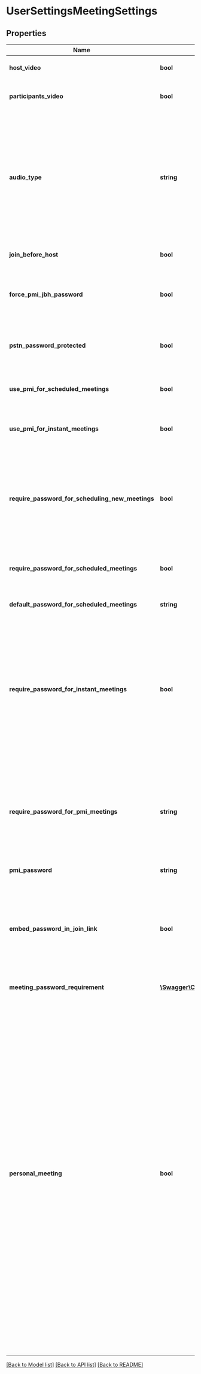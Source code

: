 # UserSettingsMeetingSettings

## Properties
Name | Type | Description | Notes
------------ | ------------- | ------------- | -------------
**host_video** | **bool** | Start meetings with host video on. | [optional] 
**participants_video** | **bool** | Start meetings with participants video on. | [optional] 
**audio_type** | **string** | Determine how participants can join the audio portion of the meeting:&lt;br&gt;&#x60;both&#x60; - Telephony and VoIP.&lt;br&gt;&#x60;telephony&#x60; - Audio PSTN telephony only.&lt;br&gt;&#x60;voip&#x60; - VoIP only.&lt;br&gt;&#x60;thirdParty&#x60; - Third party audio conference. | [optional] [default to 'voip']
**join_before_host** | **bool** | Join the meeting before host arrives. | [optional] 
**force_pmi_jbh_password** | **bool** | Require a passcode for personal meetings if attendees can join before host. | [optional] 
**pstn_password_protected** | **bool** | Generate and require passcode for participants joining by phone. | [optional] 
**use_pmi_for_scheduled_meetings** | **bool** | Use Personal Meeting ID (PMI) when scheduling a meeting | [optional] 
**use_pmi_for_instant_meetings** | **bool** | Use Personal Meeting ID (PMI) when starting an instant meeting | [optional] 
**require_password_for_scheduling_new_meetings** | **bool** | Require a passcode when scheduling new meetings.This setting is always enabled for free accounts and Pro accounts with a single host and cannot be modified for these accounts. | [optional] 
**require_password_for_scheduled_meetings** | **bool** | Require a passcode for meetings which have already been scheduled | [optional] 
**default_password_for_scheduled_meetings** | **string** | Passcode for already scheduled meetings | [optional] 
**require_password_for_instant_meetings** | **bool** | Require a passcode for instant meetings. If you use PMI for your instant meetings, this option will be disabled. This setting is always enabled for free accounts and Pro accounts with a single host and cannot be modified for these accounts. | [optional] 
**require_password_for_pmi_meetings** | **string** | Require a passcode for Personal Meeting ID (PMI). This setting is always enabled for free accounts and Pro accounts with a single host and cannot be modified for these accounts. | [optional] 
**pmi_password** | **string** | PMI passcode | [optional] 
**embed_password_in_join_link** | **bool** | If the value is set to &#x60;true&#x60;, the meeting passcode will be encrypted and included in the join meeting link to allow participants to join with just one click without having to enter the passcode. | [optional] 
**meeting_password_requirement** | [**\Swagger\Client\Model\UserSettingsMeetingSettingsMeetingPasswordRequirement**](UserSettingsMeetingSettingsMeetingPasswordRequirement.md) |  | [optional] 
**personal_meeting** | **bool** | Personal Meeting Setting.&lt;br&gt;&lt;br&gt; &#x60;true&#x60;: Indicates that the **\&quot;Enable Personal Meeting ID\&quot;** setting is turned on. Users can choose to use personal meeting ID for their meetings. &lt;br&gt;&lt;br&gt; &#x60;false&#x60;: Indicates that the **\&quot;Enable Personal Meeting ID\&quot;** setting is [turned off](https://support.zoom.us/hc/en-us/articles/201362843-Personal-meeting-ID-PMI-and-personal-link#h_aa0335c8-3b06-41bc-bc1f-a8b84ef17f2a). If this setting is disabled, meetings that were scheduled with PMI will be invalid. Scheduled meetings will need to be manually updated. For Zoom Phone only:If a user has been assigned a desk phone, **\&quot;Elevate to Zoom Meeting\&quot;** on desk phone will be disabled. | [optional] 

[[Back to Model list]](../README.md#documentation-for-models) [[Back to API list]](../README.md#documentation-for-api-endpoints) [[Back to README]](../README.md)


